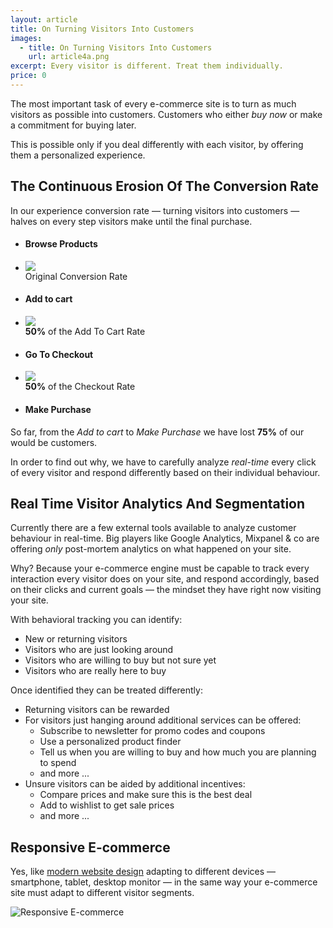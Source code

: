 ```yaml
---
layout: article
title: On Turning Visitors Into Customers
images:
  - title: On Turning Visitors Into Customers
    url: article4a.png
excerpt: Every visitor is different. Treat them individually.
price: 0
---
```


The most important task of every e-commerce site is to turn
as much visitors as possible into customers.
Customers who either *buy now* or make a commitment for buying later.

This is possible only if you deal differently with each visitor,
by offering them a personalized experience. 

## The Continuous Erosion Of The Conversion Rate

In our experience conversion rate &mdash; turning visitors into customers
&mdash; halves on every step visitors make until the final purchase.

<div id="infogr" class="article4 block">
  <ul>
    <li><h4>Browse Products</h4></li>
    <li id="id1">
      <img id="arrow1" src="{{ site.images }}/arrow1-black.png" />
      <div id="text">Original Conversion Rate</div>
    </li>
    <li><h4>Add to cart</h4></li>
    <li id="id2">
      <img id="arrow1" src="{{ site.images }}/arrow1-black.png" />
      <div id="text"><strong>50%</strong> of the Add To Cart Rate</div>
    </li>
    <li><h4>Go To Checkout</h4></li>
    <li id="id3">
      <img id="arrow1" src="{{ site.images }}/arrow1-black.png" />
      <div id="text"><strong>50%</strong> of the Checkout Rate</div>
    </li>
    <li><h4>Make Purchase</h4></li>
  </ul>
</div>

So far, from the *Add to cart* to *Make Purchase* we have lost **75%** of
our would be customers.

In order to find out why, we have to carefully analyze <em>real-time</em>
every click of every visitor and respond differently based on their 
individual behaviour.  

## Real Time Visitor Analytics And Segmentation

Currently there are a few external tools available to analyze 
customer behaviour in real-time. Big players like 
Google Analytics, Mixpanel & co are offering *only* post-mortem analytics 
on what happened on your site.

Why? Because your e-commerce engine must be capable to track every interaction
every visitor does on your site, and respond accordingly,
based on their clicks and current goals &mdash; the mindset
they have right now visiting your site.

With behavioral tracking you can identify:

* New or returning visitors
* Visitors who are just looking around
* Visitors who are willing to buy but not sure yet
* Visitors who are really here to buy

Once identified they can be treated differently:

* Returning visitors can be rewarded
* For visitors just hanging around additional services can be offered:
  * Subscribe to newsletter for promo codes and coupons 
  * Use a personalized product finder
  * Tell us when you are willing to buy and how much you are planning to spend
  * and more ...
* Unsure visitors can be aided by additional incentives:
  * Compare prices and make sure this is the best deal
  * Add to wishlist to get sale prices
  * and more ...
  
## Responsive E-commerce

Yes, like 
[modern website design](http://johnpolacek.github.com/scrolldeck.js/decks/responsive/)
adapting to different devices &mdash; smartphone, tablet, desktop monitor 
&mdash; in the same way your e-commerce site must adapt to 
different visitor segments.


<div id="infogr" class="article4a block">
  <img title="Responsive E-commerce" src="{{ site.images }}/article4a.png" />
</div>

 
